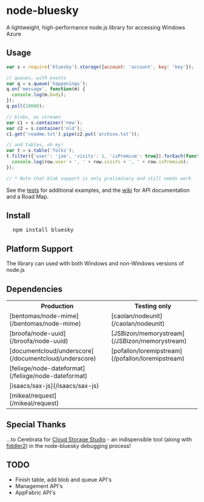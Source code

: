 # node-bluesky
A lightweight, high-performance node.js library for accessing Windows Azure

## Usage

```javascript
var s = require('bluesky').storage({account: 'account', key: 'key'});

// queues, with events
var q = s.queue('happenings');
q.on('message', function(m) {
  console.log(m.body);
});
q.poll(10000);

// blobs, as streams
var c1 = s.container('new');
var c2 = s.container('old');
c1.get('readme.txt').pipe(c2.put('archive.txt'));

// and tables, oh my! 
var t = s.table('folks');
t.filter({'user': 'joe', 'visits': 1, 'isPremium': true}).forEach(function(err, row) {
  console.log(row.user + ', ' + row.visits + ', ' + row.isPremium);
});

// * Note that blob support is only preliminary and still needs work
```

See the [tests](node-bluesky/tree/master/test) for additional examples, and the [wiki](node-bluesky/wiki) for API documentation and a Road Map.

## Install

<pre>
  npm install bluesky
</pre>

## Platform Support

The library can used with both Windows and non-Windows versions of node.js

## Dependencies

<table>
  <tr><th>Production</th><th>Testing only</th></tr>
  <tr>
    <td>[bentomas/node-mime](/bentomas/node-mime)</td>
    <td>[caolan/nodeunit](/caolan/nodeunit)</td>
  </tr>
  <tr>
    <td>[broofa/node-uuid](/broofa/node-uuid)</td>
    <td>[JSBizon/memorystream](/JSBizon/memorystream)</td>
  </tr>
  <tr>
    <td>[documentcloud/underscore](/documentcloud/underscore)</td>
    <td>[pofallon/loremipstream](/pofallon/loremipstream)</td>
  </tr>
  <tr>
    <td>[felixge/node-dateformat](/felixge/node-dateformat)</td>
    <td></td>
  </tr>
  <tr>
    <td>[isaacs/sax-js](/isaacs/sax-js)</td>
    <td></td>
  </tr>
  <tr>
    <td>[mikeal/request](/mikeal/request)</td>
    <td></td>
  </tr>
</table>

## Special Thanks

…to Cerebrata for [Cloud Storage Studio](http://www.cerebrata.com/products/cloudstoragestudio/) - an indispensible tool (along with [fiddler2](http://www.fiddler2.com/fiddler2/)) in the node-bluesky debugging process!

## TODO

* Finish table, add blob and queue API's
* Management API's
* AppFabric API's
